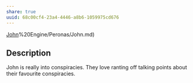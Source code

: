 ```yaml
---
share: true
uuid: 68c00cf4-23a4-4446-a8b6-1059975cd676
---
```

[John](/undefined)%20Engine/Peronas/John.md)

## Description

John is really into conspiracies. They love ranting off talking points about their favourite conspiracies.